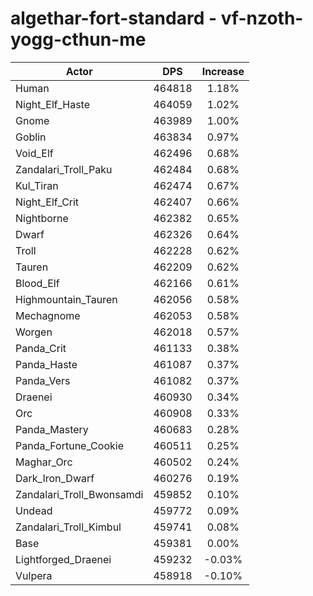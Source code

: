 # algethar-fort-standard - vf-nzoth-yogg-cthun-me
| Actor | DPS | Increase |
|---|:---:|:---:|
|Human|464818|1.18%|
|Night_Elf_Haste|464059|1.02%|
|Gnome|463989|1.00%|
|Goblin|463834|0.97%|
|Void_Elf|462496|0.68%|
|Zandalari_Troll_Paku|462484|0.68%|
|Kul_Tiran|462474|0.67%|
|Night_Elf_Crit|462407|0.66%|
|Nightborne|462382|0.65%|
|Dwarf|462326|0.64%|
|Troll|462228|0.62%|
|Tauren|462209|0.62%|
|Blood_Elf|462166|0.61%|
|Highmountain_Tauren|462056|0.58%|
|Mechagnome|462053|0.58%|
|Worgen|462018|0.57%|
|Panda_Crit|461133|0.38%|
|Panda_Haste|461087|0.37%|
|Panda_Vers|461082|0.37%|
|Draenei|460930|0.34%|
|Orc|460908|0.33%|
|Panda_Mastery|460683|0.28%|
|Panda_Fortune_Cookie|460511|0.25%|
|Maghar_Orc|460502|0.24%|
|Dark_Iron_Dwarf|460276|0.19%|
|Zandalari_Troll_Bwonsamdi|459852|0.10%|
|Undead|459772|0.09%|
|Zandalari_Troll_Kimbul|459741|0.08%|
|Base|459381|0.00%|
|Lightforged_Draenei|459232|-0.03%|
|Vulpera|458918|-0.10%|
